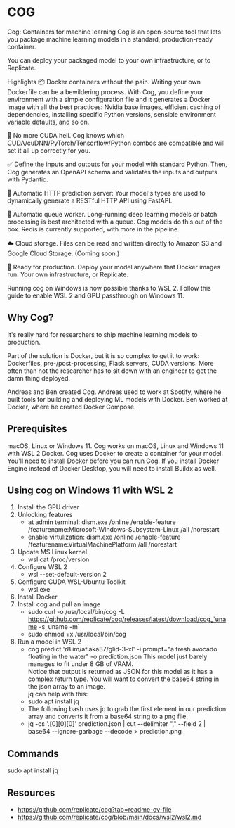 
# COG
Cog: Containers for machine learning
Cog is an open-source tool that lets you package machine learning models in a standard, production-ready container.

You can deploy your packaged model to your own infrastructure, or to Replicate.

Highlights
📦 Docker containers without the pain. Writing your own Dockerfile can be a bewildering process. With Cog, you define your environment with a simple configuration file and it generates a Docker image with all the best practices: Nvidia base images, efficient caching of dependencies, installing specific Python versions, sensible environment variable defaults, and so on.

🤬️ No more CUDA hell. Cog knows which CUDA/cuDNN/PyTorch/Tensorflow/Python combos are compatible and will set it all up correctly for you.

✅ Define the inputs and outputs for your model with standard Python. Then, Cog generates an OpenAPI schema and validates the inputs and outputs with Pydantic.

🎁 Automatic HTTP prediction server: Your model's types are used to dynamically generate a RESTful HTTP API using FastAPI.

🥞 Automatic queue worker. Long-running deep learning models or batch processing is best architected with a queue. Cog models do this out of the box. Redis is currently supported, with more in the pipeline.

☁️ Cloud storage. Files can be read and written directly to Amazon S3 and Google Cloud Storage. (Coming soon.)

🚀 Ready for production. Deploy your model anywhere that Docker images run. Your own infrastructure, or Replicate.


Running cog on Windows is now possible thanks to WSL 2. Follow this guide to enable WSL 2 and GPU passthrough on Windows 11.

## Why Cog?
It's really hard for researchers to ship machine learning models to production.

Part of the solution is Docker, but it is so complex to get it to work: Dockerfiles, pre-/post-processing, Flask servers, CUDA versions. More often than not the researcher has to sit down with an engineer to get the damn thing deployed.

Andreas and Ben created Cog. Andreas used to work at Spotify, where he built tools for building and deploying ML models with Docker. Ben worked at Docker, where he created Docker Compose.

## Prerequisites
macOS, Linux or Windows 11. Cog works on macOS, Linux and Windows 11 with WSL 2
Docker. Cog uses Docker to create a container for your model. You'll need to install Docker before you can run Cog. If you install Docker Engine instead of Docker Desktop, you will need to install Buildx as well.

## Using cog on Windows 11 with WSL 2
1. Install the GPU driver
2. Unlocking features
	- at admin terminal: dism.exe /online /enable-feature /featurename:Microsoft-Windows-Subsystem-Linux /all /norestart
	- enable virtulization: dism.exe /online /enable-feature /featurename:VirtualMachinePlatform /all /norestart
3. Update MS Linux kernel
	- wsl cat /proc/version
4. Configure WSL 2
	- wsl --set-default-version 2
5. Configure CUDA WSL-Ubuntu Toolkit
	- wsl.exe 
6. Install Docker
7. Install cog and pull an image
	- sudo curl -o /usr/local/bin/cog -L https://github.com/replicate/cog/releases/latest/download/cog_`uname -s`_`uname -m`
	- sudo chmod +x /usr/local/bin/cog
8. Run a model in WSL 2
	- cog predict 'r8.im/afiaka87/glid-3-xl' -i prompt="a fresh avocado floating in the water" -o prediction.json
	This model just barely manages to fit under 8 GB of VRAM.   
	Notice that output is returned as JSON for this model as it has a complex return type. You will want to convert the base64 string in the json array to an image.   
	jq can help with this:
	- sudo apt install jq
	- The following bash uses jq to grab the first element in our prediction array and converts it from a base64 string to a png file.
	- jq -cs '.[0][0][0]' prediction.json | cut --delimiter "," --field 2 | base64 --ignore-garbage --decode > prediction.png

## Commands 

sudo apt install jq

## Resources
- https://github.com/replicate/cog?tab=readme-ov-file
- https://github.com/replicate/cog/blob/main/docs/wsl2/wsl2.md

